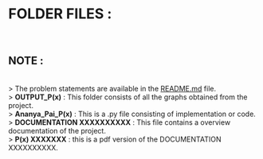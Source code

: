 # FOLDER FILES :

> 

<br>
<h2> NOTE : </h2><br>
> The problem statements are available in the <a href = "https://github.com/Octothrop/Delite_Internship_4NM024/blob/main/README.md">README.md</a> file.<br>
> <b>OUTPUT_P(x)</b> : This folder consists of all the graphs obtained from the project.<br>
> <b>Ananya_Pai_P(x)</b> : This is a .py file consisting of implementation or code.<br>
> <b>DOCUMENTATION XXXXXXXXXX</b> : This file contains a overview documentation of the project.<br>
> <b>P(x) XXXXXXX</b> : this is a pdf version of the DOCUMENTATION XXXXXXXXXX.<br>

